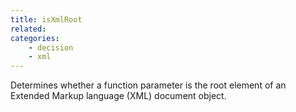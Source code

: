 ```yaml
---
title: isXmlRoot
related:
categories:
    - decision
    - xml
---
```


Determines whether a function parameter is the root element of
        an Extended Markup language (XML) document object.
